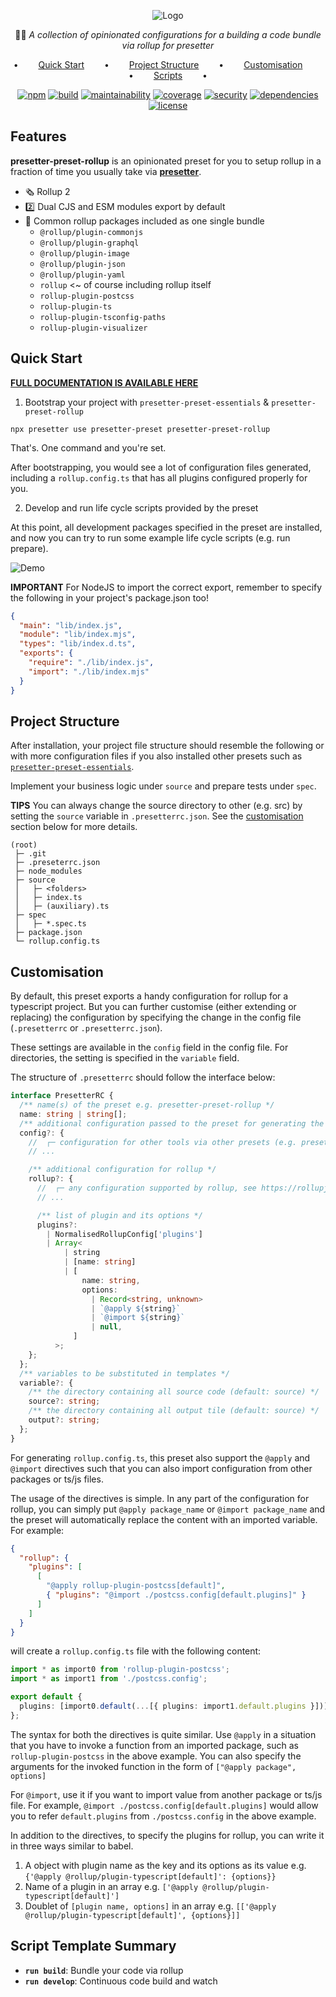 <div align="center">

![Logo](https://github.com/alvis/presetter/raw/master/assets/logo.svg)

🏄🏻 _A collection of opinionated configurations for a building a code bundle via rollup for presetter_

•   [Quick Start](#quick-start)   •   [Project Structure](#project-structure)   •   [Customisation](#customisation)   •   [Scripts](#script-template-summary)   •

[![npm](https://img.shields.io/npm/v/presetter-preset-rollup?style=flat-square)](https://github.com/alvis/presetter/releases)
[![build](https://img.shields.io/github/workflow/status/alvis/presetter/code%20test?style=flat-square)](https://github.com/alvis/presetter/actions)
[![maintainability](https://img.shields.io/codeclimate/maintainability/alvis/presetter?style=flat-square)](https://codeclimate.com/github/alvis/presetter/maintainability)
[![coverage](https://img.shields.io/codeclimate/coverage/alvis/presetter?style=flat-square)](https://codeclimate.com/github/alvis/presetter/test_coverage)
[![security](https://img.shields.io/snyk/vulnerabilities/github/alvis/presetter/packages/preset-rollup/package.json.svg?style=flat-square)](https://snyk.io/test/github/alvis/presetter?targetFile=packages/preset-rollup/package.json&style=flat-square)
[![dependencies](https://img.shields.io/david/alvis/presetter?path=packages/preset-rollup&style=flat-square)](https://david-dm.org/alvis/presetter?path=packages/preset-rollup)
[![license](https://img.shields.io/github/license/alvis/presetter.svg?style=flat-square)](https://github.com/alvis/presetter/blob/master/LICENSE)

</div>

## Features

**presetter-preset-rollup** is an opinionated preset for you to setup rollup in a fraction of time you usually take via [**presetter**](https://github.com/alvis/presetter).

- 🗞️ Rollup 2
- 2️⃣ Dual CJS and ESM modules export by default
- 🍄 Common rollup packages included as one single bundle
  - `@rollup/plugin-commonjs`
  - `@rollup/plugin-graphql`
  - `@rollup/plugin-image`
  - `@rollup/plugin-json`
  - `@rollup/plugin-yaml`
  - `rollup` <~ of course including rollup itself
  - `rollup-plugin-postcss`
  - `rollup-plugin-ts`
  - `rollup-plugin-tsconfig-paths`
  - `rollup-plugin-visualizer`

## Quick Start

[**FULL DOCUMENTATION IS AVAILABLE HERE**](https://github.com/alvis/presetter/blob/master/README.md)

1. Bootstrap your project with `presetter-preset-essentials` & `presetter-preset-rollup`

```shell
npx presetter use presetter-preset presetter-preset-rollup
```

That's. One command and you're set.

After bootstrapping, you would see a lot of configuration files generated, including a `rollup.config.ts` that has all plugins configured properly for you.

2. Develop and run life cycle scripts provided by the preset

At this point, all development packages specified in the preset are installed,
and now you can try to run some example life cycle scripts (e.g. run prepare).

![Demo](https://raw.githubusercontent.com/alvis/presetter/master/assets/demo.gif)

**IMPORTANT**
For NodeJS to import the correct export, remember to specify the following in your project's package.json too!

```json
{
  "main": "lib/index.js",
  "module": "lib/index.mjs",
  "types": "lib/index.d.ts",
  "exports": {
    "require": "./lib/index.js",
    "import": "./lib/index.mjs"
  }
}
```

## Project Structure

After installation, your project file structure should resemble the following or with more configuration files if you also installed other presets such as [`presetter-preset-essentials`](https://github.com/alvis/presetter/blob/master/packages/preset-essentials).

Implement your business logic under `source` and prepare tests under `spec`.

**TIPS** You can always change the source directory to other (e.g. src) by setting the `source` variable in `.presetterrc.json`. See the [customisation](https://github.com/alvis/presetter/blob/master/packages/preset-rollup#customisation) section below for more details.

```
(root)
 ├─ .git
 ├─ .preseterrc.json
 ├─ node_modules
 ├─ source
 │   ├─ <folders>
 │   ├─ index.ts
 │   ├─ (auxiliary).ts
 ├─ spec
 │   ├─ *.spec.ts
 ├─ package.json
 └─ rollup.config.ts
```

## Customisation

By default, this preset exports a handy configuration for rollup for a typescript project.
But you can further customise (either extending or replacing) the configuration by specifying the change in the config file (`.presetterrc` or `.presetterrc.json`).

These settings are available in the `config` field in the config file. For directories, the setting is specified in the `variable` field.

The structure of `.presetterrc` should follow the interface below:

```ts
interface PresetterRC {
  /** name(s) of the preset e.g. presetter-preset-rollup */
  name: string | string[];
  /** additional configuration passed to the preset for generating the configuration files */
  config?: {
    //  ┌─ configuration for other tools via other presets (e.g. presetter-preset-essentials)
    // ...

    /** additional configuration for rollup */
    rollup?: {
      //  ┌─ any configuration supported by rollup, see https://rollupjs.org/guide/en/#configuration-files
      // ...

      /** list of plugin and its options */
      plugins?:
        | NormalisedRollupConfig['plugins']
        | Array<
            | string
            | [name: string]
            | [
                name: string,
                options:
                  | Record<string, unknown>
                  | `@apply ${string}`
                  | `@import ${string}`
                  | null,
              ]
          >;
    };
  };
  /** variables to be substituted in templates */
  variable?: {
    /** the directory containing all source code (default: source) */
    source?: string;
    /** the directory containing all output tile (default: source) */
    output?: string;
  };
}
```

For generating `rollup.config.ts`, this preset also support the `@apply` and `@import` directives such that you can also import configuration from other packages or ts/js files.

The usage of the directives is simple. In any part of the configuration for rollup, you can simply put
`@apply package_name` or `@import package_name` and the preset will automatically replace the content with an imported variable. For example:

```json
{
  "rollup": {
    "plugins": [
      [
        "@apply rollup-plugin-postcss[default]",
        { "plugins": "@import ./postcss.config[default.plugins]" }
      ]
    ]
  }
}
```

will create a `rollup.config.ts` file with the following content:

```ts
import * as import0 from 'rollup-plugin-postcss';
import * as import1 from './postcss.config';

export default {
  plugins: [import0.default(...[{ plugins: import1.default.plugins }])],
};
```

The syntax for both the directives is quite similar.
Use `@apply` in a situation that you have to invoke a function from an imported package,
such as `rollup-plugin-postcss` in the above example.
You can also specify the arguments for the invoked function in the form of `["@apply package", options]`

For `@import`, use it if you want to import value from another package or ts/js file.
For example, `@import ./postcss.config[default.plugins]` would allow you to refer `default.plugins` from `./postcss.config` in the above example.

In addition to the directives, to specify the plugins for rollup, you can write it in three ways similar to babel.

1. A object with plugin name as the key and its options as its value e.g. `{'@apply @rollup/plugin-typescript[default]': {options}}`
2. Name of a plugin in an array e.g. `['@apply @rollup/plugin-typescript[default]']`
3. Doublet of `[plugin name, options]` in an array e.g. `[['@apply @rollup/plugin-typescript[default]', {options}]]`

## Script Template Summary

- **`run build`**: Bundle your code via rollup
- **`run develop`**: Continuous code build and watch
